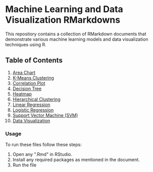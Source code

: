 # Machine Learning and Data Visualization RMarkdowns

This repository contains a collection of RMarkdown documents that demonstrate various machine learning models and data visualization techniques using R.

## Table of Contents

1. [Area Chart](#area-chart)
2. [K-Means Clustering](#k-means-clustering)
3. [Correlation Plot](#correlation-plot)
4. [Decision Tree](#decision-tree)
5. [Heatmap](#heatmap)
6. [Hierarchical Clustering](#hierarchical-clustering)
7. [Linear Regression](#linear-regression)
8. [Logistic Regression](#logistic-regression)
9. [Support Vector Machine (SVM)](#support-vector-machine-svm)
10. [Data Visualization](#data-visualization)

### Usage

To run these files follow these steps:

1. Open any ".Rmd" in RStudio.
2. Install any required packages as mentioned in the document.
3. Run the file




